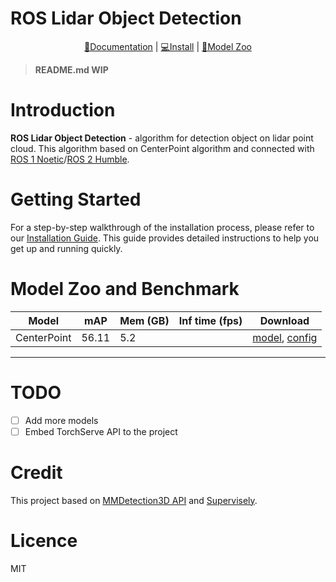 # ROS Lidar Object Detection

<div align="center">
	<a href="">📘Documentation</a> | <a href="">💻Install</a> | <a href="">🐼Model Zoo</a>
</div>

> **README.md WIP**

# Introduction
**ROS Lidar Object Detection** - algorithm for detection object on lidar point cloud. This algorithm based on CenterPoint algorithm and connected with [ROS 1 Noetic]()/[ROS 2 Humble]().

# Getting Started

For a step-by-step walkthrough of the installation process, please refer to our [Installation Guide](https://github.com/BleynChannel/3d_detection/blob/main/INSTALL.md). This guide provides detailed instructions to help you get up and running quickly.

# Model Zoo and Benchmark

|Model        |mAP    |Mem (GB)|Inf time (fps)|Download             |
|-------------|-------|--------|--------------|---------------------|
|CenterPoint  |56.11  |5.2     |              |[model](), [config]()|

------------------------

# TODO
- [ ] Add more models
- [ ] Embed TorchServe API to the project

# Credit
This project based on [MMDetection3D API]() and [Supervisely]().

# Licence
MIT